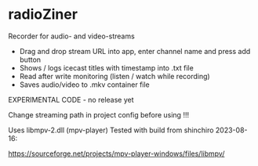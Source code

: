 # radioZiner
Recorder for audio- and video-streams

* Drag and drop stream URL into app, enter channel name and press add button
* Shows / logs icecast titles with timestamp into .txt file
* Read after write monitoring (listen / watch while recording)
* Saves audio/video to .mkv container file

EXPERIMENTAL CODE - no release yet

Change streaming path in project config before using !!! 

Uses libmpv-2.dll (mpv-player)
Tested with build from shinchiro 2023-08-16:

https://sourceforge.net/projects/mpv-player-windows/files/libmpv/

